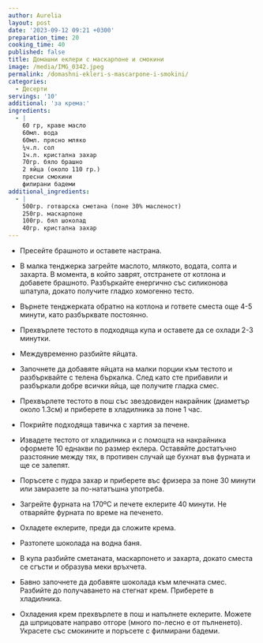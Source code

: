 ```yaml
---
author: Aurelia
layout: post
date: '2023-09-12 09:21 +0300'
preparation_time: 20
cooking_time: 40
published: false
title: Домашни еклери с маскарпоне и смокини
image: /media/IMG_0342.jpeg
permalink: /domashni-ekleri-s-mascarpone-i-smokini/
categories:
  - Десерти
servings: '10'
additional: 'за крема:'
ingredients:
  - |
    60 гр, краве масло
    60мл. вода
    60мл. прясно мляко
    ¼ч.л. сол
    1ч.л. кристална захар
    70гр. бяло брашно
    2 яйца (около 110 гр.)
    пресни смокини
    филирани бадеми
additional_ingredients:
  - |
    500гр. готварска сметана (поне 30% масленост)
    250гр. маскарпоне
    100гр. бял шоколад 
    40гр. кристална захар
---
```

- Пресейте брашното и оставете настрана.
- В малка тенджерка загрейте маслото, млякото, водата, солта и захарта. В момента, в който заврят, отстранете от котлона и добавете брашното. Разбъркайте енергично със силиконова шпатула, докато получите гладко хомогенно тесто.
- Върнете тенджерката обратно на котлона и гответе сместа още 4-5 минути, като разбърквате постоянно.
- Прехвърлете тестото в подходяща купа и оставете да се охлади 2-3 минутки.
- Междувременно разбийте яйцата.
- Започнете да добавяте яйцата на малки порции към тестото и разбърквайте с телена бъркалка. След като сте прибавили и разбъркали добре всички яйца, ще получите гладка смес.
- Прехвърлете тестото в пош със звездовиден накрайник (диаметър около 1.3см) и приберете в хладилника за поне 1 час. 
- Покрийте подходяща тавичка с хартия за печене.
- Извадете тестото от хладилника и с помощта на накрайника оформете 10 еднакви по размер еклера. Оставяйте достатъчно разстояние между тях, в противен случай ще бухнат във фурната и ще се залепят.
- Поръсете с пудра захар и приберете въс фризера за поне 30 минути или замразете за по-нататъшна употреба.
- Загрейте фурната на 170ºС и печете еклерите 40 минути. Не отваряйте фурната по време на печенето.
- Охладете еклерите, преди да сложите крема.

- Разтопете шоколада на водна баня.
- В купа разбийте сметаната, маскарпонето и захарта, докато сместа се сгъсти и образува меки връхчета. 
- Бавно започнете да добавяте шоколада към млечната смес. Разбийте до получаването на стегнат крем. Приберете в хладилника.

- Охладения крем прехвърлете в пош и напълнете еклерите. Можете да шприцовате направо отгоре (много по-лесно е от пълненето). Украсете със смокините и поръсете с филмирани бадеми.

